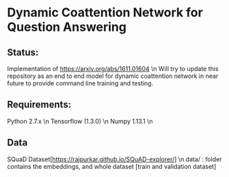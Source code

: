 # Dynamic Coattention Network for Question Answering 

## Status:
Implementation of  https://arxiv.org/abs/1611.01604 \n
Will try to update this repository as an end to end model for dynamic coattention network in near future to provide command line training and testing.

## Requirements:
Python 2.7.x \n
Tensorflow (1.3.0) \n
Numpy 1.13.1 \n

## Data
SQuaD Dataset[https://rajpurkar.github.io/SQuAD-explorer/] \n
data/ : folder contains the embeddings, and whole dataset [train and validation dataset]
